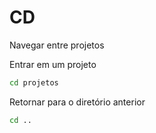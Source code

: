 # CD

Navegar entre projetos

Entrar em um projeto
```bash
cd projetos
```
Retornar para o diretório anterior

```bash
cd ..
```